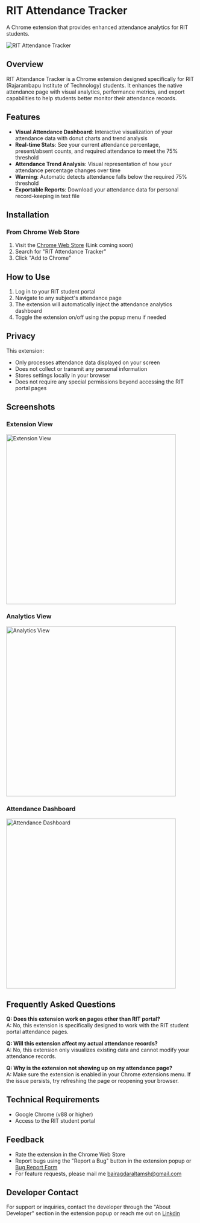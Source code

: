 # RIT Attendance Tracker

A Chrome extension that provides enhanced attendance analytics for RIT students.

![RIT Attendance Tracker](https://github.com/user-attachments/assets/9dab65dc-10eb-4158-8dca-115f5eaf3048)

## Overview

RIT Attendance Tracker is a Chrome extension designed specifically for RIT (Rajarambapu Institute of Technology) students. It enhances the native attendance page with visual analytics, performance metrics, and export capabilities to help students better monitor their attendance records.

## Features

- **Visual Attendance Dashboard**: Interactive visualization of your attendance data with donut charts and trend analysis
- **Real-time Stats**: See your current attendance percentage, present/absent counts, and required attendance to meet the 75% threshold
- **Attendance Trend Analysis**: Visual representation of how your attendance percentage changes over time
- **Warning**: Automatic detects attendance falls below the required 75% threshold
- **Exportable Reports**: Download your attendance data for personal record-keeping in text file

## Installation

### From Chrome Web Store
1. Visit the [Chrome Web Store](https://chrome.google.com/webstore) (Link coming soon)
2. Search for "RIT Attendance Tracker"
3. Click "Add to Chrome"

## How to Use

1. Log in to your RIT student portal
2. Navigate to any subject's attendance page
3. The extension will automatically inject the attendance analytics dashboard
4. Toggle the extension on/off using the popup menu if needed

## Privacy

This extension:
- Only processes attendance data displayed on your screen
- Does not collect or transmit any personal information
- Stores settings locally in your browser
- Does not require any special permissions beyond accessing the RIT portal pages

## Screenshots

### Extension View
<img src="https://github.com/user-attachments/assets/33c45b0e-92ab-44e1-905a-44aee84b76ae" width="450" alt="Extension View">

### Analytics View
<img src="https://github.com/user-attachments/assets/9dab65dc-10eb-4158-8dca-115f5eaf3048" width="450" alt="Analytics View">

### Attendance Dashboard
<img src="https://github.com/user-attachments/assets/a3b465ec-a379-4442-87f1-ca574ab11973" width="450" alt="Attendance Dashboard">

## Frequently Asked Questions

**Q: Does this extension work on pages other than RIT portal?**  
A: No, this extension is specifically designed to work with the RIT student portal attendance pages.

**Q: Will this extension affect my actual attendance records?**  
A: No, this extension only visualizes existing data and cannot modify your attendance records.

**Q: Why is the extension not showing up on my attendance page?**  
A: Make sure the extension is enabled in your Chrome extensions menu. If the issue persists, try refreshing the page or reopening your browser.

## Technical Requirements

- Google Chrome (v88 or higher)
- Access to the RIT student portal

## Feedback

- Rate the extension in the Chrome Web Store
- Report bugs using the "Report a Bug" button in the extension popup or [Bug Report Form](https://forms.gle/yA8gkdaig5VxT8cs9)
- For feature requests, please mail me bairagdaraltamsh@gmail.com

## Developer Contact

For support or inquiries, contact the developer through the "About Developer" section in the extension popup or reach me out on [Linkdin](https://www.linkedin.com/in/altamsh-bairagdar-324ab7254/)
